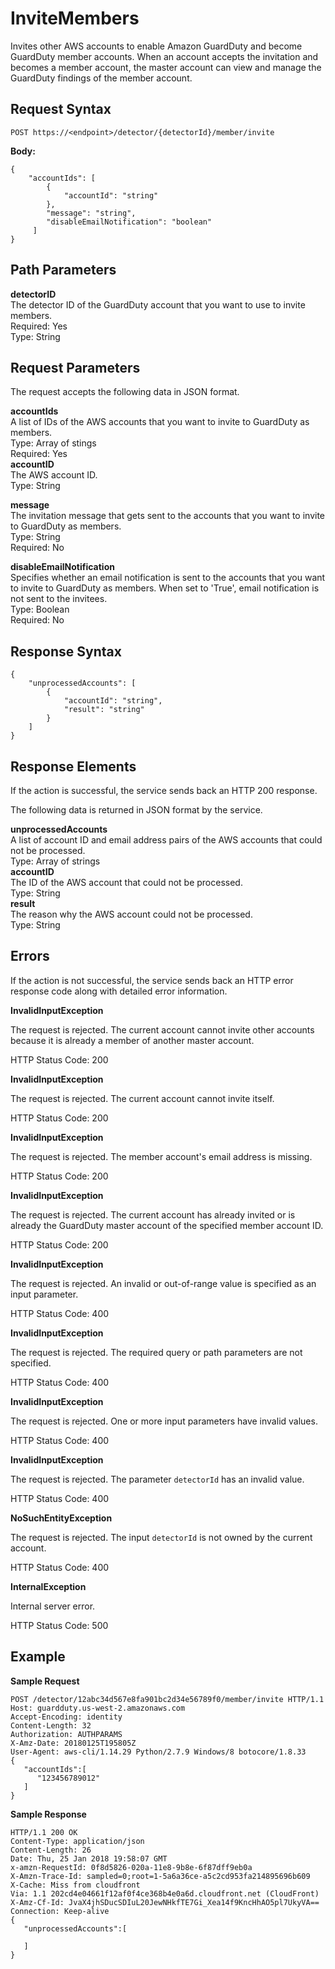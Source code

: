 # InviteMembers<a name="invite-members"></a>

Invites other AWS accounts to enable Amazon GuardDuty and become GuardDuty member accounts\. When an account accepts the invitation and becomes a member account, the master account can view and manage the GuardDuty findings of the member account\. 

## Request Syntax<a name="invite-members-request-syntax"></a>

```
POST https://<endpoint>/detector/{detectorId}/member/invite
```

**Body:**

```
{
    "accountIds": [
        {
            "accountId": "string"
        },
        "message": "string",
        "disableEmailNotification": "boolean"
     ]
}
```

## Path Parameters<a name="invite-members-path-parameters"></a>

**detectorID**  
The detector ID of the GuardDuty account that you want to use to invite members\.  
Required: Yes  
Type: String

## Request Parameters<a name="invite-members-request-parameters"></a>

The request accepts the following data in JSON format\.

**accountIds**  
A list of IDs of the AWS accounts that you want to invite to GuardDuty as members\.  
Type: Array of stings  
Required: Yes    
**accountID**  
The AWS account ID\.  
Type: String

**message**  
The invitation message that gets sent to the accounts that you want to invite to GuardDuty as members\.  
Type: String  
Required: No

**disableEmailNotification**  
Specifies whether an email notification is sent to the accounts that you want to invite to GuardDuty as members\. When set to 'True', email notification is not sent to the invitees\.  
Type: Boolean  
Required: No

## Response Syntax<a name="invite-members-response-syntax"></a>

```
{
    "unprocessedAccounts": [
        {
            "accountId": "string",
            "result": "string"
        }
    ]
}
```

## Response Elements<a name="invite-members-response-parameters"></a>

If the action is successful, the service sends back an HTTP 200 response\.

The following data is returned in JSON format by the service\.

**unprocessedAccounts**  
A list of account ID and email address pairs of the AWS accounts that could not be processed\.  
Type: Array of strings    
**accountID**  
The ID of the AWS account that could not be processed\.  
Type: String  
**result**  
The reason why the AWS account could not be processed\.  
Type: String

## Errors<a name="invite-members-errors"></a>

If the action is not successful, the service sends back an HTTP error response code along with detailed error information\.

**InvalidInputException**

The request is rejected\. The current account cannot invite other accounts because it is already a member of another master account\.

HTTP Status Code: 200 

**InvalidInputException**

The request is rejected\. The current account cannot invite itself\.

HTTP Status Code: 200 

**InvalidInputException**

The request is rejected\. The member account's email address is missing\.

HTTP Status Code: 200 

**InvalidInputException**

The request is rejected\. The current account has already invited or is already the GuardDuty master account of the specified member account ID\.

HTTP Status Code: 200 

**InvalidInputException**

The request is rejected\. An invalid or out\-of\-range value is specified as an input parameter\.

HTTP Status Code: 400 

**InvalidInputException**

The request is rejected\. The required query or path parameters are not specified\.

HTTP Status Code: 400 

**InvalidInputException**

The request is rejected\. One or more input parameters have invalid values\.

HTTP Status Code: 400 

**InvalidInputException**

The request is rejected\. The parameter `detectorId` has an invalid value\.

HTTP Status Code: 400 

**NoSuchEntityException**

The request is rejected\. The input `detectorId` is not owned by the current account\.

HTTP Status Code: 400 

**InternalException**

Internal server error\.

HTTP Status Code: 500 

## Example<a name="invite-members-example"></a>

**Sample Request**

```
POST /detector/12abc34d567e8fa901bc2d34e56789f0/member/invite HTTP/1.1
Host: guardduty.us-west-2.amazonaws.com
Accept-Encoding: identity
Content-Length: 32
Authorization: AUTHPARAMS
X-Amz-Date: 20180125T195805Z
User-Agent: aws-cli/1.14.29 Python/2.7.9 Windows/8 botocore/1.8.33
{  
   "accountIds":[  
      "123456789012"
   ]
}
```

**Sample Response**

```
HTTP/1.1 200 OK
Content-Type: application/json
Content-Length: 26
Date: Thu, 25 Jan 2018 19:58:07 GMT
x-amzn-RequestId: 0f8d5826-020a-11e8-9b8e-6f87dff9eb0a
X-Amzn-Trace-Id: sampled=0;root=1-5a6a36ce-a5c2cd953fa214895696b609
X-Cache: Miss from cloudfront
Via: 1.1 202cd4e04661f12af0f4ce368b4e0a6d.cloudfront.net (CloudFront)
X-Amz-Cf-Id: JvaX4jhSDucSDIuL20JewNHkfTE7Gi_Xea14f9KncHhAO5pl7UkyVA==
Connection: Keep-alive
{  
   "unprocessedAccounts":[  

   ]
}
```